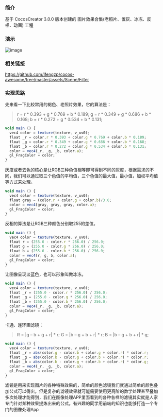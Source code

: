 ### 简介
基于 CocosCreator 3.0.0 版本创建的 图片效果合集(老照片、置灰、冰冻、反相、动画) 工程

### 演示
![image](../../image/202202/2022022402.png)

### 相关链接
https://github.com/ifengzp/cocos-awesome/tree/master/assets/Scene/Filter

### 实现思路

先来看一下比较常用的褐色、老照片效果，它的算法是：
> r = r * 0.393 + g * 0.769 + b * 0.189;
> g = r * 0.349 + g * 0.686 + b * 0.168;
> b = r * 0.272 + g * 0.534 + b * 0.131;
```ts
void main () {
  vec4 color = texture(texture, v_uv0);
  float _r = color.r * 0.393 + color.g * 0.769 + color.b * 0.189;
  float _g = color.r * 0.349 + color.g * 0.686 + color.b * 0.168;
  float _b = color.r * 0.272 + color.g * 0.534 + color.b * 0.131;
  color = vec4(_r, _g, _b, color.a);
  gl_FragColor = color;
}
```    

灰度或者去色的核心是让RGB三种色值相等即可得到不同的灰度，根据需求的不同，我们可以通过取三个色值的平均值，三个色值的最大值，最小值，加权平均值等方式来处理。
```ts
void main () {
  vec4 color = texture(texture, v_uv0);
  float gray = (color.r + color.g + color.b)/3.0;
  color = vec4(gray, gray, gray, color.a);
  gl_FragColor = color;
}
```    

反相的算法是让RGB三种颜色分别取255的差值。
```ts
void main () {
  vec4 color = texture(texture, v_uv0);
  float r = (255.0 - color.r * 256.0) / 256.0;
  float g = (255.0 - color.g * 256.0) / 256.0;
  float b = (255.0 - color.b * 256.0) / 256.0;
  color = vec4(r, g, b, color.a);
  gl_FragColor = color;
}
```    

让图像呈现淡蓝色，也可以形象叫做冰冻。
```ts
void main () {
  vec4 color = texture(texture, v_uv0);
  float _r = (255.0 - color.r * 256.0) / 256.0;
  float _g = (255.0 - color.g * 256.0) / 256.0;
  float _b = (255.0 - color.b * 256.0) / 256.0;
  color = vec4(_r, _g, _b, color.a);
  gl_FragColor = color;
}
```    

卡通、连环画滤镜：
> R = |g – b + g + r| * r;
> G = |b – g + b + r| * r;
> B = |b – g + b + r| * g;
```ts
void main () {
  vec4 color = texture(texture, v_uv0);
  float _r = abs(color.g - color.b + color.g + color.r) * color.r;
  float _g = abs(color.b - color.g + color.b + color.r) * color.r;
  float _b = abs(color.b - color.g + color.b + color.r) * color.g;
  color = vec4(_r, _g, _b, color.a);
  gl_FragColor = color;
}
```    

滤镜是用来实现图片的各种特殊效果的，简单的颜色滤镜我们就通过简单的颜色叠加公式可以得出，但是复杂的滤镜效果就可能需要使用更高阶的数学处理甚至叠加多次处理才能得到，我们在图像处理APP里面看到的各种各样的滤镜其实就是人家专门针对某种效果提炼出来的公式，有兴趣的同学用前端的知识也能够打造一个专门的图像处理App